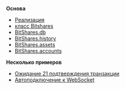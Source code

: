 **Основа**
* [Реализация](ru/README.md)
* [класс Bitshares](ru/classBitShares.md)
* [BitShares.db](ru/BitSharesDB.md)
* [BitShares.history](ru/BitSharesHistory.md)
* [BitShares.assets](ru/BitSharesAssets.md)
* [BitShares.accounts](ru/BitSharesAccounts.md)

**Несколько примеров**
* [Ожидание 21 подтверждения транзакции](ru/Confirmation21.md)
* [Автоподключение к WebSocket](ru/Autoreconnect.md)